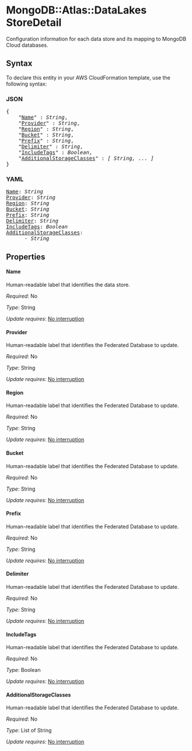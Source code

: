 # MongoDB::Atlas::DataLakes StoreDetail

Configuration information for each data store and its mapping to MongoDB Cloud databases.

## Syntax

To declare this entity in your AWS CloudFormation template, use the following syntax:

### JSON

<pre>
{
    "<a href="#name" title="Name">Name</a>" : <i>String</i>,
    "<a href="#provider" title="Provider">Provider</a>" : <i>String</i>,
    "<a href="#region" title="Region">Region</a>" : <i>String</i>,
    "<a href="#bucket" title="Bucket">Bucket</a>" : <i>String</i>,
    "<a href="#prefix" title="Prefix">Prefix</a>" : <i>String</i>,
    "<a href="#delimiter" title="Delimiter">Delimiter</a>" : <i>String</i>,
    "<a href="#includetags" title="IncludeTags">IncludeTags</a>" : <i>Boolean</i>,
    "<a href="#additionalstorageclasses" title="AdditionalStorageClasses">AdditionalStorageClasses</a>" : <i>[ String, ... ]</i>
}
</pre>

### YAML

<pre>
<a href="#name" title="Name">Name</a>: <i>String</i>
<a href="#provider" title="Provider">Provider</a>: <i>String</i>
<a href="#region" title="Region">Region</a>: <i>String</i>
<a href="#bucket" title="Bucket">Bucket</a>: <i>String</i>
<a href="#prefix" title="Prefix">Prefix</a>: <i>String</i>
<a href="#delimiter" title="Delimiter">Delimiter</a>: <i>String</i>
<a href="#includetags" title="IncludeTags">IncludeTags</a>: <i>Boolean</i>
<a href="#additionalstorageclasses" title="AdditionalStorageClasses">AdditionalStorageClasses</a>: <i>
      - String</i>
</pre>

## Properties

#### Name

Human-readable label that identifies the data store.

_Required_: No

_Type_: String

_Update requires_: [No interruption](https://docs.aws.amazon.com/AWSCloudFormation/latest/UserGuide/using-cfn-updating-stacks-update-behaviors.html#update-no-interrupt)

#### Provider

Human-readable label that identifies the Federated Database to update.

_Required_: No

_Type_: String

_Update requires_: [No interruption](https://docs.aws.amazon.com/AWSCloudFormation/latest/UserGuide/using-cfn-updating-stacks-update-behaviors.html#update-no-interrupt)

#### Region

Human-readable label that identifies the Federated Database to update.

_Required_: No

_Type_: String

_Update requires_: [No interruption](https://docs.aws.amazon.com/AWSCloudFormation/latest/UserGuide/using-cfn-updating-stacks-update-behaviors.html#update-no-interrupt)

#### Bucket

Human-readable label that identifies the Federated Database to update.

_Required_: No

_Type_: String

_Update requires_: [No interruption](https://docs.aws.amazon.com/AWSCloudFormation/latest/UserGuide/using-cfn-updating-stacks-update-behaviors.html#update-no-interrupt)

#### Prefix

Human-readable label that identifies the Federated Database to update.

_Required_: No

_Type_: String

_Update requires_: [No interruption](https://docs.aws.amazon.com/AWSCloudFormation/latest/UserGuide/using-cfn-updating-stacks-update-behaviors.html#update-no-interrupt)

#### Delimiter

Human-readable label that identifies the Federated Database to update.

_Required_: No

_Type_: String

_Update requires_: [No interruption](https://docs.aws.amazon.com/AWSCloudFormation/latest/UserGuide/using-cfn-updating-stacks-update-behaviors.html#update-no-interrupt)

#### IncludeTags

Human-readable label that identifies the Federated Database to update.

_Required_: No

_Type_: Boolean

_Update requires_: [No interruption](https://docs.aws.amazon.com/AWSCloudFormation/latest/UserGuide/using-cfn-updating-stacks-update-behaviors.html#update-no-interrupt)

#### AdditionalStorageClasses

Human-readable label that identifies the Federated Database to update.

_Required_: No

_Type_: List of String

_Update requires_: [No interruption](https://docs.aws.amazon.com/AWSCloudFormation/latest/UserGuide/using-cfn-updating-stacks-update-behaviors.html#update-no-interrupt)

